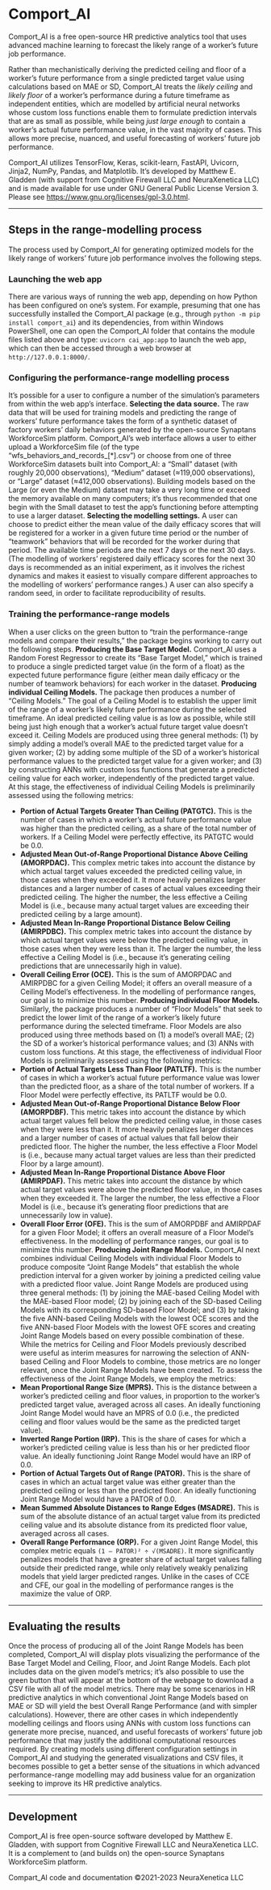 # Comport_AI
Comport_AI is a free open-source HR predictive analytics tool that uses advanced machine learning to forecast the likely range of a worker’s future job performance.

Rather than mechanistically deriving the predicted ceiling and floor of a worker’s future performance from a single predicted target value using calculations based on MAE or SD, Comport_AI treats the *likely ceiling* and *likely floor* of a worker’s performance during a future timeframe as independent entities, which are modelled by artificial neural networks whose custom loss functions enable them to formulate prediction intervals that are as small as possible, while being *just large enough* to contain a worker’s actual future performance value, in the vast majority of cases. This allows more precise, nuanced, and useful forecasting of workers’ future job performance.

Comport_AI utilizes TensorFlow, Keras, scikit-learn, FastAPI, Uvicorn, Jinja2, NumPy, Pandas, and Matplotlib. It’s developed by Matthew E. Gladden (with support from Cognitive Firewall LLC and NeuraXenetica LLC) and is made available for use under GNU General Public License Version 3. Please see https://www.gnu.org/licenses/gpl-3.0.html.

___
## Steps in the range-modelling process
The process used by Comport_AI for generating optimized models for the likely range of workers’ future job performance involves the following steps.

### Launching the web app
There are various ways of running the web app, depending on how Python has been configured on one’s system. For example, presuming that one has successfully installed the Comport_AI package (e.g., through `python -m pip install comport_ai`) and its dependencies, from within Windows PowerShell, one can open the Comport_AI folder that contains the module files listed above and type: `uvicorn cai_app:app` to launch the web app, which can then be accessed through a web browser at `http://127.0.0.1:8000/`.
### Configuring the performance-range modelling process
It’s possible for a user to configure a number of the simulation’s parameters from within the web app’s interface.
**Selecting the data source.** The raw data that will be used for training models and predicting the range of workers’ future performance takes the form of a synthetic dataset of factory workers’ daily behaviors generated by the open-source Synaptans WorkforceSim platform. Comport_AI’s web interface allows a user to either upload a WorkforceSim file (of the type “wfs_behaviors_and_records_[*].csv”) or choose from one of three WorkforceSim datasets built into Comport_AI: a “Small” dataset (with roughly 20,000 observations), “Medium” dataset (≈119,000 observations), or “Large” dataset (≈412,000 observations). Building models based on the Large (or even the Medium) dataset may take a very long time or exceed the memory available on many computers; it’s thus recommended that one begin with the Small dataset to test the app’s functioning before attempting to use a larger dataset.
**Selecting the modelling settings.** A user can choose to predict either the mean value of the daily efficacy scores that will be registered for a worker in a given future time period or the number of “teamwork” behaviors that will be recorded for the worker during that period. The available time periods are the next 7 days or the next 30 days. (The modelling of workers’ registered daily efficacy scores for the next 30 days is recommended as an initial experiment, as it involves the richest dynamics and makes it easiest to visually compare different approaches to the modelling of workers’ performance ranges.) A user can also specify a random seed, in order to facilitate reproducibility of results.
### Training the performance-range models
When a user clicks on the green button to “train the performance-range models and compare their results,” the package begins working to carry out the following steps.
**Producing the Base Target Model.** Comport_AI uses a Random Forest Regressor to create its “Base Target Model,” which is trained to produce a single predicted target value (in the form of a float) as the expected future performance figure (either mean daily efficacy or the number of teamwork behaviors) for each worker in the dataset.
**Producing individual Ceiling Models.** The package then produces a number of “Ceiling Models.” The goal of a Ceiling Model is to establish the upper limit of the range of a worker’s likely future performance during the selected timeframe. An ideal predicted ceiling value is as low as possible, while still being just high enough that a worker’s actual future target value doesn’t exceed it. Ceiling Models are produced using three general methods: (1) by simply adding a model’s overall MAE to the predicted target value for a given worker; (2) by adding some multiple of the SD of a worker’s historical performance values to the predicted target value for a given worker; and (3) by constructing ANNs with custom loss functions that generate a predicted ceiling value for each worker, independently of the predicted target value. At this stage, the effectiveness of individual Ceiling Models is preliminarily assessed using the following metrics:
- **Portion of Actual Targets Greater Than Ceiling (PATGTC).** This is the number of cases in which a worker’s actual future performance value was higher than the predicted ceiling, as a share of the total number of workers. If a Ceiling Model were perfectly effective, its PATGTC would be 0.0.
- **Adjusted Mean Out-of-Range Proportional Distance Above Ceiling (AMORPDAC).** This complex metric takes into account the distance by which actual target values exceeded the predicted ceiling value, in those cases when they exceeded it. It more heavily penalizes larger distances and a larger number of cases of actual values exceeding their predicted ceiling. The higher the number, the less effective a Ceiling Model is (i.e., because many actual target values are exceeding their predicted ceiling by a large amount).
- **Adjusted Mean In-Range Proportional Distance Below Ceiling (AMIRPDBC).** This complex metric takes into account the distance by which actual target values were below the predicted ceiling value, in those cases when they were less than it. The larger the number, the less effective a Ceiling Model is (i.e., because it’s generating ceiling predictions that are unnecessarily high in value).
- **Overall Ceiling Error (OCE).** This is the sum of AMORPDAC and AMIRPDBC for a given Ceiling Model; it offers an overall measure of a Ceiling Model’s effectiveness. In the modelling of performance ranges, our goal is to minimize this number.
**Producing individual Floor Models.** Similarly, the package produces a number of “Floor Models” that seek to predict the lower limit of the range of a worker’s likely future performance during the selected timeframe. Floor Models are also produced using three methods based on (1) a model’s overall MAE; (2) the SD of a worker’s historical performance values; and (3) ANNs with custom loss functions. At this stage, the effectiveness of individual Floor Models is preliminarily assessed using the following metrics:
- **Portion of Actual Targets Less Than Floor (PATLTF).** This is the number of cases in which a worker’s actual future performance value was lower than the predicted floor, as a share of the total number of workers. If a Floor Model were perfectly effective, its PATLTF would be 0.0.
- **Adjusted Mean Out-of-Range Proportional Distance Below Floor (AMORPDBF).** This metric takes into account the distance by which actual target values fell below the predicted ceiling value, in those cases when they were less than it. It more heavily penalizes larger distances and a larger number of cases of actual values that fall below their predicted floor. The higher the number, the less effective a Floor Model is (i.e., because many actual target values are less than their predicted Floor by a large amount).
- **Adjusted Mean In-Range Proportional Distance Above Floor (AMIRPDAF).** This metric takes into account the distance by which actual target values were above the predicted floor value, in those cases when they exceeded it. The larger the number, the less effective a Floor Model is (i.e., because it’s generating floor predictions that are unnecessarily low in value).
- **Overall Floor Error (OFE).** This is the sum of AMORPDBF and AMIRPDAF for a given Floor Model; it offers an overall measure of a Floor Model’s effectiveness. In the modelling of performance ranges, our goal is to minimize this number.
**Producing Joint Range Models.** Comport_AI next combines individual Ceiling Models with individual Floor Models to produce composite “Joint Range Models” that establish the whole prediction interval for a given worker by joining a predicted ceiling value with a predicted floor value. Joint Range Models are produced using three general methods: (1) by joining the MAE-based Ceiling Model with the MAE-based Floor model; (2) by joining each of the SD-based Ceiling Models with its corresponding SD-based Floor Model; and (3) by taking the five ANN-based Ceiling Models with the lowest OCE scores and the five ANN-based Floor Models with the lowest OFE scores and creating Joint Range Models based on every possible combination of these. While the metrics for Ceiling and Floor Models previously described were useful as interim measures for narrowing the selection of ANN-based Ceiling and Floor Models to combine, those metrics are no longer relevant, once the Joint Range Models have been created. To assess the effectiveness of the Joint Range Models, we employ the metrics:
- **Mean Proportional Range Size (MPRS).** This is the distance between a worker’s predicted ceiling and floor values, in proportion to the worker’s predicted target value, averaged across all cases. An ideally functioning Joint Range Model would have an MPRS of 0.0 (i.e., the predicted ceiling and floor values would be the same as the predicted target value).
- **Inverted Range Portion (IRP).** This is the share of cases for which a worker’s predicted ceiling value is less than his or her predicted floor value. An ideally functioning Joint Range Model would have an IRP of 0.0.
- **Portion of Actual Targets Out of Range (PATOR).** This is the share of cases in which an actual target value was either greater than the predicted ceiling or less than the predicted floor. An ideally functioning Joint Range Model would have a PATOR of 0.0.
- **Mean Summed Absolute Distances to Range Edges (MSADRE).** This is sum of the absolute distance of an actual target value from its predicted ceiling value and its absolute distance from its predicted floor value, averaged across all cases.
- **Overall Range Performance (ORP).** For a given Joint Range Model, this complex metric equals `(1 – PATOR)² ÷ √(MSADRE)`. It more significantly penalizes models that have a greater share of actual target values falling outside their predicted range, while only relatively weakly penalizing models that yield larger predicted ranges. Unlike in the cases of CCE and CFE, our goal in the modelling of performance ranges is the maximize the value of ORP.

___
## Evaluating the results
Once the process of producing all of the Joint Range Models has been completed, Comport_AI will display plots visualizing the performance of the Base Target Model and Ceiling, Floor, and Joint Range Models. Each plot includes data on the given model’s metrics; it’s also possible to use the green button that will appear at the bottom of the webpage to download a CSV file with all of the model metrics.
There may be some scenarios in HR predictive analytics in which conventional Joint Range Models based on MAE or SD will yield the best Overall Range Performance (and with simpler calculations). However, there are other cases in which independently modelling ceilings and floors using ANNs with custom loss functions can generate more precise, nuanced, and useful forecasts of workers’ future job performance that may justify the additional computational resources required. By creating models using different configuration settings in Comport_AI and studying the generated visualizations and CSV files, it becomes possible to get a better sense of the situations in which advanced performance-range modelling may add business value for an organization seeking to improve its HR predictive analytics.

___
## Development
Comport_AI is free open-source software developed by Matthew E. Gladden, with support from Cognitive Firewall LLC and NeuraXenetica LLC. It is a complement to (and builds on) the open-source Synaptans WorkforceSim platform.

Compart_AI code and documentation ©2021-2023 NeuraXenetica LLC
